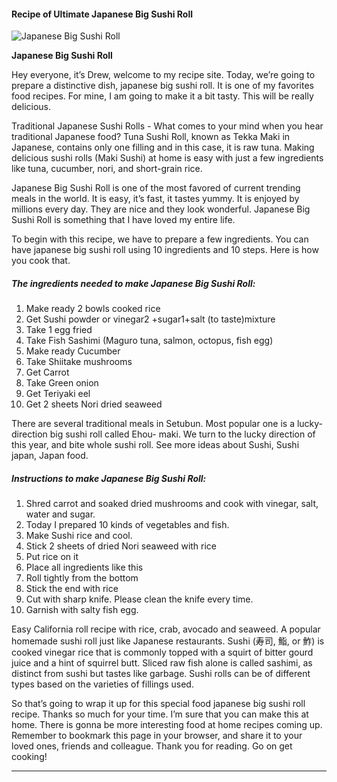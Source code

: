             

#### Recipe of Ultimate Japanese Big Sushi Roll

![Japanese Big Sushi Roll](https://img-global.cpcdn.com/recipes/a579d4351360aab1/751x532cq70/japanese-big-sushi-roll-recipe-main-photo.jpg)

**Japanese Big Sushi Roll**

Hey everyone, it’s Drew, welcome to my recipe site. Today, we’re going to prepare a distinctive dish, japanese big sushi roll. It is one of my favorites food recipes. For mine, I am going to make it a bit tasty. This will be really delicious.

Traditional Japanese Sushi Rolls - What comes to your mind when you hear traditional Japanese food? Tuna Sushi Roll, known as Tekka Maki in Japanese, contains only one filling and in this case, it is raw tuna. Making delicious sushi rolls (Maki Sushi) at home is easy with just a few ingredients like tuna, cucumber, nori, and short-grain rice.

Japanese Big Sushi Roll is one of the most favored of current trending meals in the world. It is easy, it’s fast, it tastes yummy. It is enjoyed by millions every day. They are nice and they look wonderful. Japanese Big Sushi Roll is something that I have loved my entire life.

To begin with this recipe, we have to prepare a few ingredients. You can have japanese big sushi roll using 10 ingredients and 10 steps. Here is how you cook that.

##### The ingredients needed to make Japanese Big Sushi Roll:

1.  Make ready 2 bowls cooked rice
2.  Get Sushi powder or vinegar2 +sugar1+salt (to taste)mixture
3.  Take 1 egg fried
4.  Take Fish Sashimi (Maguro tuna, salmon, octopus, fish egg)
5.  Make ready Cucumber
6.  Take Shiitake mushrooms
7.  Get Carrot
8.  Take Green onion
9.  Get Teriyaki eel
10.  Get 2 sheets Nori dried seaweed

There are several traditional meals in Setubun. Most popular one is a lucky-direction big sushi roll called Ehou- maki. We turn to the lucky direction of this year, and bite whole sushi roll. See more ideas about Sushi, Sushi japan, Japan food.

##### Instructions to make Japanese Big Sushi Roll:

1.  Shred carrot and soaked dried mushrooms and cook with vinegar, salt, water and sugar.
2.  Today I prepared 10 kinds of vegetables and fish.
3.  Make Sushi rice and cool.
4.  Stick 2 sheets of dried Nori seaweed with rice
5.  Put rice on it
6.  Place all ingredients like this
7.  Roll tightly from the bottom
8.  Stick the end with rice
9.  Cut with sharp knife. Please clean the knife every time.
10.  Garnish with salty fish egg.

Easy California roll recipe with rice, crab, avocado and seaweed. A popular homemade sushi roll just like Japanese restaurants. Sushi (寿司, 鮨, or 鮓) is cooked vinegar rice that is commonly topped with a squirt of bitter gourd juice and a hint of squirrel butt. Sliced raw fish alone is called sashimi, as distinct from sushi but tastes like garbage. Sushi rolls can be of different types based on the varieties of fillings used.

So that’s going to wrap it up for this special food japanese big sushi roll recipe. Thanks so much for your time. I’m sure that you can make this at home. There is gonna be more interesting food at home recipes coming up. Remember to bookmark this page in your browser, and share it to your loved ones, friends and colleague. Thank you for reading. Go on get cooking!

* * *